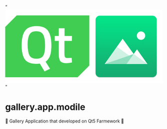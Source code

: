 <q align="center">
  <img src="images/Qt.png" alt="logo app">
</q>

# gallery.app.modile
:iphone: Gallery Application that developed on Qt5 Farmework :iphone: 
